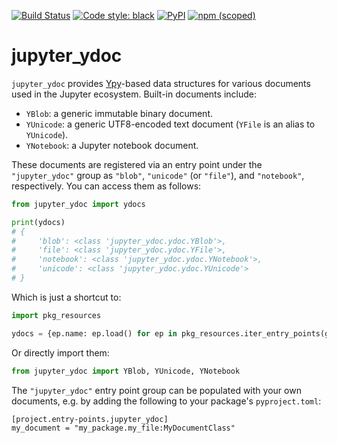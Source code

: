 [![Build Status](https://github.com/jupyter-server/jupyter_ydoc/workflows/Tests/badge.svg)](https://github.com/jupyter-server/jupyter_ydoc/actions)
[![Code style: black](https://img.shields.io/badge/code%20style-black-000000.svg)](https://github.com/psf/black)
[![PyPI](https://img.shields.io/pypi/v/jupyter-ydoc)](https://pypi.org/project/jupyter-ydoc/)
[![npm (scoped)](https://img.shields.io/npm/v/@jupyter/ydoc)](https://www.npmjs.com/package/@jupyter/ydoc)

# jupyter_ydoc

`jupyter_ydoc` provides [Ypy](https://github.com/y-crdt/ypy)-based data structures for various
documents used in the Jupyter ecosystem. Built-in documents include:
- `YBlob`: a generic immutable binary document.
- `YUnicode`: a generic UTF8-encoded text document (`YFile` is an alias to `YUnicode`).
- `YNotebook`: a Jupyter notebook document.

These documents are registered via an entry point under the `"jupyter_ydoc"` group as `"blob"`,
`"unicode"` (or `"file"`), and `"notebook"`, respectively. You can access them as follows:

```py
from jupyter_ydoc import ydocs

print(ydocs)
# {
#     'blob': <class 'jupyter_ydoc.ydoc.YBlob'>,
#     'file': <class 'jupyter_ydoc.ydoc.YFile'>,
#     'notebook': <class 'jupyter_ydoc.ydoc.YNotebook'>,
#     'unicode': <class 'jupyter_ydoc.ydoc.YUnicode'>
# }
```

Which is just a shortcut to:

```py
import pkg_resources

ydocs = {ep.name: ep.load() for ep in pkg_resources.iter_entry_points(group="jupyter_ydoc")}
```

Or directly import them:
```py
from jupyter_ydoc import YBlob, YUnicode, YNotebook
```

The `"jupyter_ydoc"` entry point group can be populated with your own documents, e.g. by adding the
following to your package's `pyproject.toml`:

```
[project.entry-points.jupyter_ydoc]
my_document = "my_package.my_file:MyDocumentClass"
```
